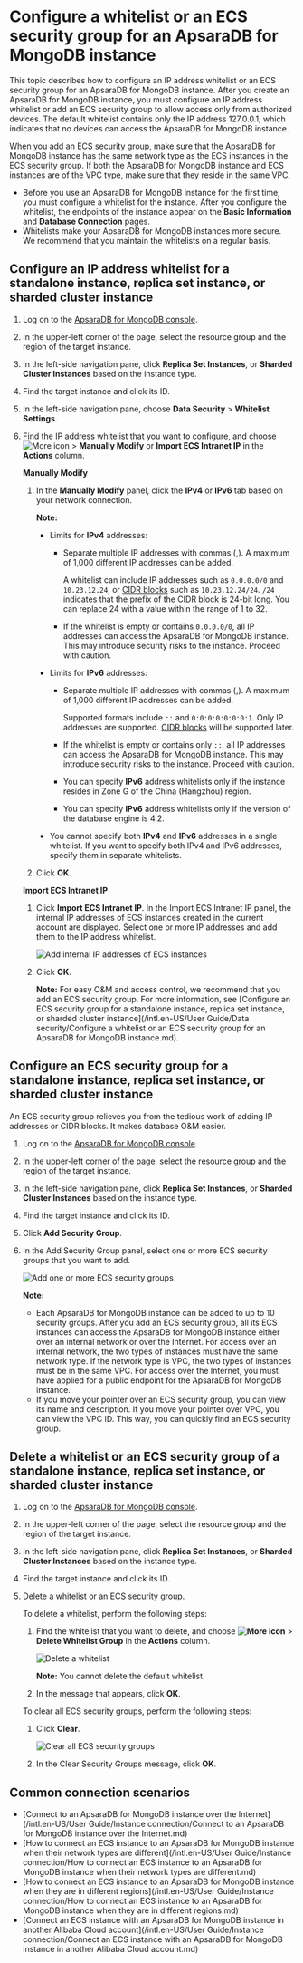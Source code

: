 # Configure a whitelist or an ECS security group for an ApsaraDB for MongoDB instance

This topic describes how to configure an IP address whitelist or an ECS security group for an ApsaraDB for MongoDB instance. After you create an ApsaraDB for MongoDB instance, you must configure an IP address whitelist or add an ECS security group to allow access only from authorized devices. The default whitelist contains only the IP address 127.0.0.1, which indicates that no devices can access the ApsaraDB for MongoDB instance.

When you add an ECS security group, make sure that the ApsaraDB for MongoDB instance has the same network type as the ECS instances in the ECS security group. If both the ApsaraDB for MongoDB instance and ECS instances are of the VPC type, make sure that they reside in the same VPC.

-   Before you use an ApsaraDB for MongoDB instance for the first time, you must configure a whitelist for the instance. After you configure the whitelist, the endpoints of the instance appear on the **Basic Information** and **Database Connection** pages.
-   Whitelists make your ApsaraDB for MongoDB instances more secure. We recommend that you maintain the whitelists on a regular basis.

## Configure an IP address whitelist for a standalone instance, replica set instance, or sharded cluster instance

1.  Log on to the [ApsaraDB for MongoDB console](https://mongodb.console.aliyun.com/).

2.  In the upper-left corner of the page, select the resource group and the region of the target instance.

3.  In the left-side navigation pane, click **Replica Set Instances**, or **Sharded Cluster Instances** based on the instance type.

4.  Find the target instance and click its ID.

5.  In the left-side navigation pane, choose **Data Security** \> **Whitelist Settings**.

6.  Find the IP address whitelist that you want to configure, and choose ![More icon](https://static-aliyun-doc.oss-accelerate.aliyuncs.com/assets/img/en-US/7023797951/p13206.png) \> **Manually Modify** or **Import ECS Intranet IP** in the **Actions** column.

    **Manually Modify**

    1.  In the **Manually Modify** panel, click the **IPv4** or **IPv6** tab based on your network connection.

        **Note:**

        -   Limits for **IPv4** addresses:
            -   Separate multiple IP addresses with commas \(,\). A maximum of 1,000 different IP addresses can be added.

                A whitelist can include IP addresses such as `0.0.0.0/0` and `10.23.12.24`, or [CIDR blocks](~~54484~~) such as `10.23.12.24/24`. `/24` indicates that the prefix of the CIDR block is 24-bit long. You can replace 24 with a value within the range of 1 to 32.

            -   If the whitelist is empty or contains `0.0.0.0/0`, all IP addresses can access the ApsaraDB for MongoDB instance. This may introduce security risks to the instance. Proceed with caution.
        -   Limits for **IPv6** addresses:
            -   Separate multiple IP addresses with commas \(,\). A maximum of 1,000 different IP addresses can be added.

                Supported formats include `::` and `0:0:0:0:0:0:0:1`. Only IP addresses are supported. [CIDR blocks](~~54484~~) will be supported later.

            -   If the whitelist is empty or contains only `::`, all IP addresses can access the ApsaraDB for MongoDB instance. This may introduce security risks to the instance. Proceed with caution.
            -   You can specify **IPv6** address whitelists only if the instance resides in Zone G of the China \(Hangzhou\) region.
            -   You can specify **IPv6** address whitelists only if the version of the database engine is 4.2.
        -   You cannot specify both **IPv4** and **IPv6** addresses in a single whitelist. If you want to specify both IPv4 and IPv6 addresses, specify them in separate whitelists.
    2.  Click **OK**.

    **Import ECS Intranet IP**

    1.  Click **Import ECS Intranet IP**. In the Import ECS Intranet IP panel, the internal IP addresses of ECS instances created in the current account are displayed. Select one or more IP addresses and add them to the IP address whitelist.

        ![Add internal IP addresses of ECS instances](https://static-aliyun-doc.oss-accelerate.aliyuncs.com/assets/img/en-US/8023797951/p13209.png)

    2.  Click **OK**.

        **Note:** For easy O&M and access control, we recommend that you add an ECS security group. For more information, see [Configure an ECS security group for a standalone instance, replica set instance, or sharded cluster instance](/intl.en-US/User Guide/Data security/Configure a whitelist or an ECS security group for an ApsaraDB for MongoDB instance.md).


## Configure an ECS security group for a standalone instance, replica set instance, or sharded cluster instance

An ECS security group relieves you from the tedious work of adding IP addresses or CIDR blocks. It makes database O&M easier.

1.  Log on to the [ApsaraDB for MongoDB console](https://mongodb.console.aliyun.com/).

2.  In the upper-left corner of the page, select the resource group and the region of the target instance.

3.  In the left-side navigation pane, click **Replica Set Instances**, or **Sharded Cluster Instances** based on the instance type.

4.  Find the target instance and click its ID.

5.  Click **Add Security Group**.

6.  In the Add Security Group panel, select one or more ECS security groups that you want to add.

    ![Add one or more ECS security groups](https://static-aliyun-doc.oss-accelerate.aliyuncs.com/assets/img/en-US/4027562061/p70088.png)

    **Note:**

    -   Each ApsaraDB for MongoDB instance can be added to up to 10 security groups. After you add an ECS security group, all its ECS instances can access the ApsaraDB for MongoDB instance either over an internal network or over the Internet. For access over an internal network, the two types of instances must have the same network type. If the network type is VPC, the two types of instances must be in the same VPC. For access over the Internet, you must have applied for a public endpoint for the ApsaraDB for MongoDB instance.
    -   If you move your pointer over an ECS security group, you can view its name and description. If you move your pointer over VPC, you can view the VPC ID. This way, you can quickly find an ECS security group.

## Delete a whitelist or an ECS security group of a standalone instance, replica set instance, or sharded cluster instance

1.  Log on to the [ApsaraDB for MongoDB console](https://mongodb.console.aliyun.com/).

2.  In the upper-left corner of the page, select the resource group and the region of the target instance.

3.  In the left-side navigation pane, click **Replica Set Instances**, or **Sharded Cluster Instances** based on the instance type.

4.  Find the target instance and click its ID.

5.  Delete a whitelist or an ECS security group.

    To delete a whitelist, perform the following steps:

    1.  Find the whitelist that you want to delete, and choose **![More icon](https://static-aliyun-doc.oss-accelerate.aliyuncs.com/assets/img/en-US/9545298951/p13851.png)** \> **Delete Whitelist Group** in the **Actions** column.

        ![Delete a whitelist](https://static-aliyun-doc.oss-accelerate.aliyuncs.com/assets/img/en-US/5027562061/p67412.png)

        **Note:** You cannot delete the default whitelist.

    2.  In the message that appears, click **OK**.

    To clear all ECS security groups, perform the following steps:

    1.  Click **Clear**.

        ![Clear all ECS security groups](https://static-aliyun-doc.oss-accelerate.aliyuncs.com/assets/img/en-US/6145298951/p70152.png)

    2.  In the Clear Security Groups message, click **OK**.


## Common connection scenarios

-   [Connect to an ApsaraDB for MongoDB instance over the Internet](/intl.en-US/User Guide/Instance connection/Connect to an ApsaraDB for MongoDB instance over the Internet.md)
-   [How to connect an ECS instance to an ApsaraDB for MongoDB instance when their network types are different](/intl.en-US/User Guide/Instance connection/How to connect an ECS instance to an ApsaraDB for MongoDB instance when their network types are different.md)
-   [How to connect an ECS instance to an ApsaraDB for MongoDB instance when they are in different regions](/intl.en-US/User Guide/Instance connection/How to connect an ECS instance to an ApsaraDB for MongoDB instance when they are in
         different regions.md)
-   [Connect an ECS instance with an ApsaraDB for MongoDB instance in another Alibaba Cloud account](/intl.en-US/User Guide/Instance connection/Connect an ECS instance with an ApsaraDB for MongoDB instance in another Alibaba Cloud
         account.md)

